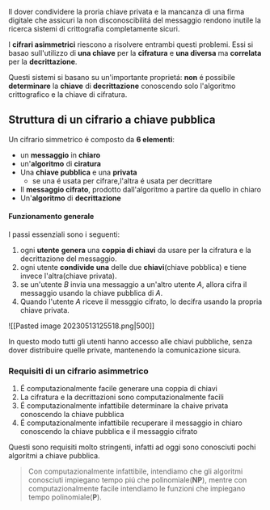 Il dover condividere la proria chiave privata e la mancanza di una firma digitale che assicuri la non disconoscibilitá del messaggio rendono inutile la ricerca sistemi di crittografia completamente sicuri.

I **cifrari asimmetrici** riescono a risolvere entrambi questi problemi.
Essi si basao sull'utilizzo di **una chiave** per la **cifratura** e **una diversa** ma **correlata** per la **decrittazione**.

Questi sistemi si basano su un'importante proprietá: **non** é possibile **determinare** la **chiave** di **decrittazione** conoscendo solo l'algoritmo crittografico e la chiave di cifratura.

## Struttura di un cifrario a chiave pubblica
Un cifrario simmetrico é composto da **6 elementi**:
- un **messaggio** in **chiaro**
- un'**algoritmo** di **ciratura**
- Una **chiave pubblica** e una **privata**
	- se una é usata per cifrare,l'altra é usata per decrittare
- Il **messaggio cifrato**, prodotto dall'algoritmo a partire da quello in chiaro
- Un'**algoritmo** di **decrittazione**

#### Funzionamento generale
I passi essenziali sono i seguenti:
1. ogni **utente** **genera** una **coppia di chiavi** da usare per la cifratura e la decrittazione del messaggio.
2. ogni utente **condivide** **una** delle due **chiavi**(chiave pobblica) e tiene invece l'altra(chiave privata).
3. se un'utente $B$ invia una messaggio a un'altro utente $A$, allora cifra il messaggio usando la chiave pubblica di $A$.
4. Quando l'utente $A$ riceve il messggio cifrato, lo decifra usando la propria chiave privata.

![[Pasted image 20230513125518.png|500]]

In questo modo tutti gli utenti hanno accesso alle chiavi pubbliche, senza dover distribuire quelle private, mantenendo la comunicazione sicura.

### Requisiti di un cifrario asimmetrico
1. É computazionalmente facile generare una coppia di chiavi
2. La cifratura e la decrittazioni sono computazionalmente facili
3. É computazionalmente infattibile determinare la chaive privata conoscendo la chiave pubblica
4. É computazionalmente infattibile recuperare il messaggio in chiaro conoscendo la chiave pubblica e il messaggio cifrato

Questi sono requisiti molto stringenti, infatti ad oggi sono conosciuti pochi algoritmi a chiave pubblica.

> Con computazionalmente infattibile, intendiamo che gli algoritmi conosciuti impiegano tempo piú che polinomiale(**NP**), mentre con computazionalmente facile intendiamo le funzioni che impiegano tempo polinomiale(**P**).